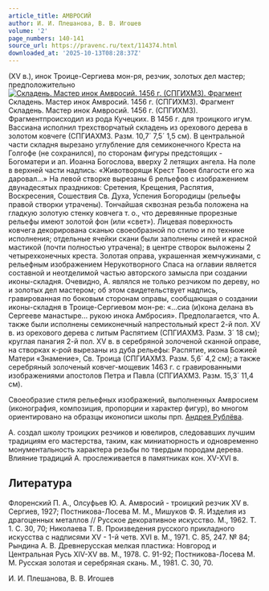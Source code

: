 ```yaml
---
article_title: АМВРОСИЙ
author: И. И. Плешанова, В. В. Игошев
volume: '2'
page_numbers: 140-141
source_url: https://pravenc.ru/text/114374.html
downloaded_at: '2025-10-13T08:28:37Z'
---
```


(XV в.), инок Троице-Сергиева мон-ря, резчик, золотых дел мастер; предположительно[![Складень. Мастер инок Амвросий. 1456 г. (СПГИХМЗ). Фрагмент](https://pravenc.ru/data/162/448/1234/i200.jpg "Кликните для увеличения картинки")](https://pravenc.ru/data/162/448/1234/i400.jpg)Складень. Мастер инок Амвросий. 1456 г. (СПГИХМЗ). Фрагмент  
Складень. Мастер инок Амвросий. 1456 г. (СПГИХМЗ). Фрагментпроисходил из рода Кучецких. В 1456 г. для троицкого игум. Вассиана исполнил трехстворчатый складень из орехового дерева в золотом ковчеге (СПГИАХМЗ. Разм. 10,7´
7,5´
1,5 см). В центральной части складня вырезано углубление для семиконечного Креста на Голгофе (не сохранился), по сторонам фигуры предстоящих - Богоматери и ап. Иоанна Богослова, вверху 2 летящих ангела. На поле в верхней части надпись: «Животворящи Крест Твоея благости его жа даровал...» На левой створке вырезаны 6 рельефов с изображением двунадесятых праздников: Сретения, Крещения, Распятия, Воскресения, Сошествия Св. Духа, Успения Богородицы (рельефы правой створки утрачены). Тончайшая сквозная резьба положена на гладкую золотую стенку ковчега т. о., что деревянные прорезные рельефы имеют золотой фон (или «свет»). Лицевая поверхность ковчега декорирована сканью своеобразной по стилю и по технике исполнения; отдельные ячейки скани были заполнены синей и красной мастикой (почти полностью утрачена); в центре створок выложены 2 четырехконечных креста. Золотая оправа, украшенная жемчужинами, с рельефным изображением Нерукотворного Спаса на оглавии является составной и неотделимой частью авторского замысла при создании иконы-складня. Очевидно, А. являлся не только резчиком по дереву, но и золотых дел мастером; об этом свидетельствует надпись, гравированная по боковым сторонам оправы, сообщающая о создании иконы-складня в Троице-Сергиевом мон-ре: «...сиа (и)кона делана въ Сергееве манастыре... рукою инока Амбросия». Предполагается, что А. также были исполнены семиконечный напрестольный крест 2-й пол. XV в. из орехового дерева с литым Распятием (СПГИАХМЗ. Разм. 3´
18 см); круглая панагия 2-й пол. XV в. в серебряной золоченой сканной оправе, на створках к-рой вырезаны из дуба рельефы: Распятие, икона Божией Матери «Знамение», Св. Троица (СПГИАХМЗ. Разм. 5,6´
4,2 см); а также серебряный золоченый ковчег-мощевик 1463 г. с гравированными изображениями апостолов Петра и Павла (СПГИАХМЗ. Разм. 15,3´
11,4 см).

Своеобразие стиля рельефных изображений, выполненных Амвросием (иконография, композиция, пропорции и характер фигур), во многом ориентировано на образцы иконописи школы прп. [Андрея Рублёва](<https://pravenc.ru/text/Андрей Рублёв.html>).

А. создал школу троицких резчиков и ювелиров, следовавших лучшим традициям его мастерства, таким, как миниатюрность и одновременно монументальность характера резьбы по твердым породам дерева. Влияние традиций А. прослеживается в памятниках кон. XV-XVI в.

## Литература

Флоренский П. А., Олсуфьев Ю. А. Амвросий - троицкий резчик XV в. Сергиев, 1927; Постникова-Лосева М. М., Мишуков Ф. Я. Изделия из драгоценных металлов // Русское декоративное искусство. М., 1962. Т. 1. С. 30, 70; Николаева Т. В. Произведения русского прикладного искусства с надписями XV - 1-й четв. XVI в. М., 1971. С. 85, 247. № 84; Рындина А. В. Древнерусская мелкая пластика: Новгород и Центральная Русь XIV-XV вв. М., 1978. С. 91-92; Постникова-Лосева М. М. Русская золотая и серебряная скань. М., 1981. С. 30, 70.

И. И. Плешанова, В. В. Игошев
